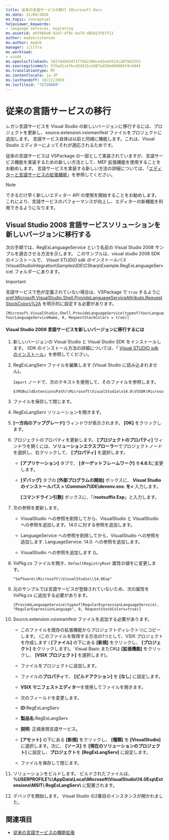 ```yaml
---
title: 従来の言語サービスの移行 |Microsoft Docs
ms.date: 11/04/2016
ms.topic: conceptual
helpviewer_keywords:
- language services, migrating
ms.assetid: e0f666a0-92a7-4f9c-ba79-d05b13fb7f11
author: madskristensen
ms.author: madsk
manager: jillfra
ms.workload:
- vssdk
ms.openlocfilehash: 1027d4b834f1ffdd2289ced2ee5523c20f9d2353
ms.sourcegitcommit: 5f6ad1cefbcd3d531ce587ad30e684684f4c4d44
ms.translationtype: MT
ms.contentlocale: ja-JP
ms.lasthandoff: 10/22/2019
ms.locfileid: "72726689"
---
```

# <a name="migrating-a-legacy-language-service"></a>従来の言語サービスの移行
レガシ言語サービスを Visual Studio の新しいバージョンに移行するには、プロジェクトを更新し、source.extension.vsixmanifest ファイルをプロジェクトに追加します。 言語サービス自体は以前と同様に機能します。これは、Visual Studio エディターによってそれが適応されるためです。

 従来の言語サービスは VSPackage の一部として実装されていますが、言語サービス機能を実装するための新しい方法として、MEF 拡張機能を使用することをお勧めします。 言語サービスを実装する新しい方法の詳細については、「[エディターと言語サービスの拡張機能](../../extensibility/editor-and-language-service-extensions.md)」を参照してください。

> [!NOTE]
> できるだけ早く新しいエディター API の使用を開始することをお勧めします。 これにより、言語サービスのパフォーマンスが向上し、エディターの新機能を利用できるようになります。

## <a name="migrating-a-visual-studio-2008-language-service-solution-to-a-later-version"></a>Visual Studio 2008 言語サービスソリューションを新しいバージョンに移行する
 次の手順では、RegExLanguageService という名前の Visual Studio 2008 サンプルを適合させる方法を示します。 このサンプルは、visual studio 2008 SDK のインストールで、 *Visual STUDIO sdk のインストールパス*\VisualStudioIntegration\Samples\IDE\CSharp\Example.RegExLanguageService\ フォルダーにあります。

> [!IMPORTANT]
> 言語サービスで色が定義されていない場合は、VSPackage で `true` するように <xref:Microsoft.VisualStudio.Shell.ProvideLanguageServiceAttribute.RequestStockColors%2A> を明示的に設定する必要があります。

```
[Microsoft.VisualStudio.Shell.ProvideLanguageService(typeof(YourLanguageService), YourLanguageServiceName, 0, RequestStockColors = true)]
```

#### <a name="to-migrate-a-visual-studio-2008-language-service-to-a-later-version"></a>Visual Studio 2008 言語サービスを新しいバージョンに移行するには

1. 新しいバージョンの Visual Studio と Visual Studio SDK をインストールします。 SDK のインストール方法の詳細については、「 [Visual STUDIO sdk のインストール](../../extensibility/installing-the-visual-studio-sdk.md)」を参照してください。

2. RegExLangServ ファイルを編集します (Visual Studio に読み込まれません)。

     `Import` ノードで、次のテキストを使用して、そのファイルを参照します。

    ```
    $(MSBuildExtensionsPath)\Microsoft\VisualStudio\v14.0\VSSDK\Microsoft.VsSDK.targets
    ```

3. ファイルを保存して閉じます。

4. RegExLangServ ソリューションを開きます。

5. **[一方向のアップグレード]** ウィンドウが表示されます。 **[OK]** をクリックします。

6. プロジェクトのプロパティを更新します。 **[プロジェクトのプロパティ]** ウィンドウを開くには、**ソリューションエクスプローラー**でプロジェクトノードを選択し、右クリックして、 **[プロパティ]** を選択します。

    - **[アプリケーション]** タブで、 **[ターゲットフレームワーク]** を**4.6.1**に変更します。

    - **[デバッグ]** タブの **[外部プログラムの開始]** ボックスに、 **Visual Studio のインストールパス > \Common7\IDE\devenv.exe. を\<** 入力します。

         **[コマンドライン引数]** ボックスに、「/**rootsuffix Exp**」と入力します。

7. 次の参照を更新します。

    - VisualStudio への参照を削除してから、VisualStudio と VisualStudio への参照を追加します。14.0 に対する参照を追加します。

    - LanguageService への参照を削除してから、VisualStudio への参照を追加します. LanguageService. 14.0. への参照を追加します。

    - VisualStudio への参照を追加します ()。

8. VsPkg.cs ファイルを開き、`DefaultRegistryRoot` 属性の値をに変更します。

    ```
    "Software\\Microsoft\\VisualStudio\\14.0Exp"
    ```

9. 元のサンプルでは言語サービスが登録されていないため、次の属性を VsPkg.cs に追加する必要があります。

    ```
    [ProvideLanguageService(typeof(RegularExpressionLanguageService), "RegularExpressionLanguage", 0, RequestStockColors=true)]
    ```

10. Source.extension.vsixmanifest ファイルを追加する必要があります。

    - このファイルを既存の拡張機能からプロジェクトディレクトリにコピーします。 (このファイルを取得する方法の1つとして、VSIX プロジェクトを作成します ( **[ファイル]** の下にある **[新規]** をクリックし、 **[プロジェクト]** をクリックします)。 Visual Basic またC#は **[拡張機能]** をクリックし、 **[VSIX プロジェクト]** を選択します)。

    - ファイルをプロジェクトに追加します。

    - ファイルの**プロパティ**で、 **[ビルドアクション]** を **[なし**] に設定します。

    - **VSIX マニフェストエディター**を使用してファイルを開きます。

    - 次のフィールドを変更します。

    - **ID**:RegExLangServ

    - **製品名**:RegExLangServ

    - **説明**: 正規表現言語サービス。

    - **[アセット]** の下にある **[新規]** をクリックし、 **[種類]** を **[VisualStudio]** に選択します。次に、 **[ソース]** を **[現在のソリューションのプロジェクト]** に設定し、**プロジェクト**を **[RegExLangServ]** に設定します。

    - ファイルを保存して閉じます。

11. ソリューションをビルドします。 ビルドされたファイルは、 **%USERPROFILE%\AppData\Local\Microsoft\VisualStudio\14.0Exp\Extensions\MSIT\ RegExLangServ\\** に配置されます。

12. デバッグを開始します。 Visual Studio の2番目のインスタンスが開かれました。

## <a name="see-also"></a>関連項目
- [従来の言語サービスの機能拡張](../../extensibility/internals/legacy-language-service-extensibility.md)